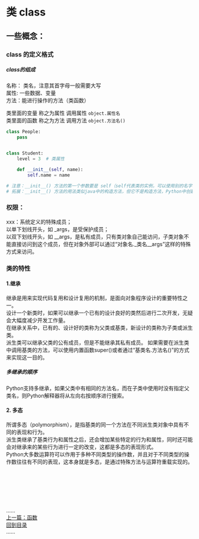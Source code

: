 # 类 class

## 一些概念：

### class 的定义格式

##### class的组成

名称： 类名，注意其首字母一般需要大写   
属性: 一些数据、变量  
方法：能进行操作的方法（类函数）

类里面的变量 称之为属性 调用属性  `object.属性名`   
类里面的函数 称之为方法 调用方法  `object.方法名()`

```python
class People:
    pass


class Student:
    level = 3  # 类属性

    def __init__(self, name):
        self.name = name

# 注意：__init__() 方法的第一个参数要是 self（self代表类的实例，可以使用别的名字，但建议使用约定成俗的self），后续参数则可以自由指定，和定义函数没有任何区别。
# 拓展：__init__() 方法的用法类似java中的构造方法，但它不是构造方法，Python中创建实例的方法是__new__() 。
```

### 权限：

xxx：系统定义的特殊成员；  
以单下划线开头，如 _args，是受保护成员；  
以双下划线开头，如 __args，是私有成员，只有类对象自己能访问，子类对象不能直接访问到这个成员，但在对象外部可以通过“对象名._类名__args”这样的特殊方式来访问。

### 类的特性

#### 1.继承

继承是用来实现代码复用和设计复用的机制，是面向对象程序设计的重要特性之一。  
设计一个新类时，如果可以继承一个已有的设计良好的类然后进行二次开发，无疑会大幅度减少开发工作量。  
在继承关系中，已有的、设计好的类称为父类或基类，新设计的类称为子类或派生类。   
派生类可以继承父类的公有成员，但是不能继承其私有成员。 如果需要在派生类中调用基类的方法，可以使用内置函数super()或者通过“基类名.方法名()”的方式来实现这一目的。

##### 多继承的顺序

Python支持多继承，如果父类中有相同的方法名，而在子类中使用时没有指定父类名，则Python解释器将从左向右按顺序进行搜索。

#### 2. 多态

所谓多态（polymorphism），是指基类的同一个方法在不同派生类对象中具有不同的表现和行为。    
派生类继承了基类行为和属性之后，还会增加某些特定的行为和属性，同时还可能会对继承来的某些行为进行一定的改变，这都是多态的表现形式。  
Python大多数运算符可以作用于多种不同类型的操作数，并且对于不同类型的操作数往往有不同的表现，这本身就是多态，是通过特殊方法与运算符重载实现的。


<br />
<br />
<br />
<br />
<br />

......     
[上一篇：函数](../function/Readme.md)  
[回到目录](../Readme.md)     
......
